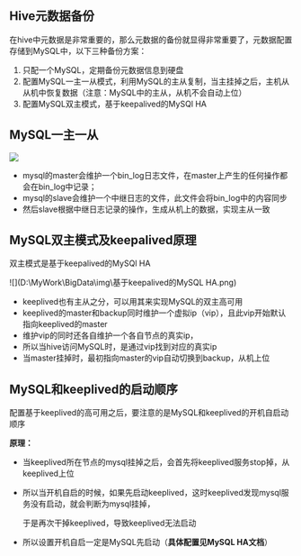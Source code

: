 ## Hive元数据备份

在hive中元数据是非常重要的，那么元数据的备份就显得非常重要了，元数据配置存储到MySQL中，以下三种备份方案：

1. 只配一个MySQL，定期备份元数据信息到硬盘
2. 配置MySQL一主一从模式，利用MySQL的主从复制，当主挂掉之后，主机从从机中恢复数据（注意：MySQL中的主从，从机不会自动上位）
3. 配置MySQL双主模式，基于keepalived的MySQl HA

## MySQL一主一从

![](D:\MyWork\BigData\img\MySQL一主一从.png)

* mysql的master会维护一个bin_log日志文件，在master上产生的任何操作都会在bin_log中记录；
* mysql的slave会维护一个中继日志的文件，此文件会将bin_log中的内容同步
* 然后slave根据中继日志记录的操作，生成从机上的数据，实现主从一致

## MySQL双主模式及keepalived原理

双主模式是基于keepalived的MySQl HA

![](D:\MyWork\BigData\img\基于keepalived的MySQL HA.png)

* keeplived也有主从之分，可以用其来实现MySQL的双主高可用
* keeplived的master和backup同时维护一个虚拟ip（vip），且此vip开始默认指向keeplived的master
* 维护vip的同时还各自维护一个各自节点的真实ip，
* 所以当hive访问MySQL时，是通过vip找到对应的真实ip
* 当master挂掉时，最初指向master的vip自动切换到backup，从机上位

## MySQL和keeplived的启动顺序

配置基于keeplived的高可用之后，要注意的是MySQL和keeplived的开机自启动顺序

**原理：**

* 当keeplived所在节点的mysql挂掉之后，会首先将keeplived服务stop掉，从keeplived上位

* 所以当开机自启的时候，如果先启动keeplived，这时keeplived发现mysql服务没有启动，就会判断为mysql挂掉，

  于是再次干掉keeplived，导致keeplived无法启动

* 所以设置开机自启一定是MySQL先启动（**具体配置见MySQL HA文档**）



